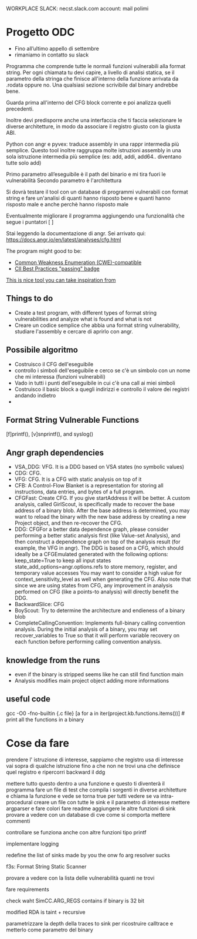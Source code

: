 WORKPLACE SLACK: necst.slack.com
account: mail polimi


# Progetto ODC
 - Fino all’ultimo appello di settembre
 - rimaniamo in contatto su slack

Programma che comprende tutte le normali funzioni vulnerabili alla format string. Per ogni chiamata tu devi capire, a livello di analisi statica, se il parametro della stringa che finisce all'interno della funzione arrivata da .rodata oppure no. Una qualsiasi sezione scrivibile dal binary andrebbe bene.

Guarda prima all'interno del CFG block corrente e poi analizza quelli precedenti.

Inoltre devi predisporre anche una interfaccia che ti faccia selezionare le diverse architetture, in modo da associare il registro giusto con la giusta ABI.

Python con angr e pyvex: traduce assembly in una rappr intermedia più semplice. Questo tool inoltre raggruppa molte istruzioni assembly in una sola istruzione intermedia più semplice (es: add, addi, add64.. diventano tutte solo add)

Primo parametro all’eseguibile è il path del binario e mi tira fuori le vulnerabilità
Secondo parametro è l'architettura

Si dovrà testare il tool con un database di programmi vulnerabili con format string e fare un'analisi di quanti hanno risposto bene e quanti hanno risposto male e anche perchè hanno risposto male

Eventualmente migliorare il programma aggiungendo una funzionalità che segue i puntatori [ ]

Stai leggendo la documentazione di angr. Sei arrivato qui: https://docs.angr.io/en/latest/analyses/cfg.html

The program might good to be:
 - [Common Weakness Enumeration (CWE)-compatible](http://cwe.mitre.org/)
 - [CII Best Practices "passing" badge](https://www.bestpractices.dev/en)

[This is nice tool you can take inspiration from](https://dwheeler.com/flawfinder/)

## Things to do
 - Create a test program, with different types of format string vulnerabilities and analyze what is found and what is not
 - Creare un codice semplice che abbia una format string vulnerability, studiare l'assembly e cercare di aprirlo con angr.
  
## Possibile algoritmo
 - Costruisco il CFG dell'eseguibile
 - controllo i simboli dell'eseguibile e cerco se c'è un simbolo con un nome che mi interessa (funzioni vulnerabili)
 - Vado in tutti i punti dell'eseguibile in cui c'è una call ai miei simboli
 - Costruisco il basic block a quegli indirizzi e controllo il valore dei registri andando indietro
 - 

## Format String Vulnerable Functions
[f]printf(), [v]snprintf(), and syslog()

## Angr graph dependencies
 - VSA_DDG: VFG. It is a DDG based on VSA states (no symbolic values)
 - CDG: CFG.
 - VFG: CFG. It is a CFG with static analysis on top of it
 - CFB: A Control-Flow Blanket is a representation for storing all instructions, data entries, and bytes of a full program.
 - CFGFast: Create CFG. If you give startAddress it will be better. A custom analysis, called GirlScout, is specifically made to recover the base address of a binary blob. After the base address is determined, you may want to reload the binary with the new base address by creating a new Project object, and then re-recover the CFG.
 - DDG: CFGFor a better data dependence graph, please consider performing a better static analysis first (like Value-set Analysis), and then construct a dependence graph on top of the analysis result (for example, the VFG in angr).
The DDG is based on a CFG, which should ideally be a CFGEmulated generated with the following options:
keep_state=True to keep all input states
state_add_options=angr.options.refs to store memory, register, and temporary value accesses
You may want to consider a high value for context_sensitivity_level as well when generating the CFG.
Also note that since we are using states from CFG, any improvement in analysis performed on CFG (like a points-to analysis) will directly benefit the DDG.
 - BackwardSlice: CFG
 - BoyScout: Try to determine the architecture and endieness of a binary blob
 - CompleteCallingConvention: Implements full-binary calling convention analysis. During the initial analysis of a binary, you may set recover_variables to True so that it will perform variable recovery on each function before performing calling convention analysis.

## knowledge from the runs
 - even if the binary is stripped seems like he can still find function main
 - Analysis modifies main project object adding more informations

## useful code
gcc -O0 -fno-builtin {.c file}
[a for a in iter(project.kb.functions.items())]	# print all the functions in a binary


# Cose da fare
prendere l' istruzione di interesse, sappiamo che registro usa di interesse vai sopra di qualche istruzione fino a che non ne trovi una che definisce quel registro e
ripercorri backward il ddg

mettere tutto questo dentro a una funzione e questo ti diventerà il programma
fare un file di test che compila i sorgenti in diverse architetture e chiama la funzione e vede se torna true per tutti
vedere se va intra-procedural
creare un file con tutte le sink e il parametro di interesse
mettere argparser e fare colori
fare readme
aggiungere le altre funzioni di sink
provare a vedere con un database di cve come si comporta
mettere commenti

controllare se funziona anche con altre funzioni tipo printf

implementare logging

redefine the list of sinks made by you the onw fo arg resolver sucks

f3s: Format String Static Scanner

provare a vedere con la lista delle vulnerabilità quanti ne trovi

fare requirements

check waht SimCC.ARG_REGS contains if binary is 32 bit

modified RDA is taint + recursive

parametrizzare la depth della traces to sink per ricostruire calltrace e metterlo come parametro del binary